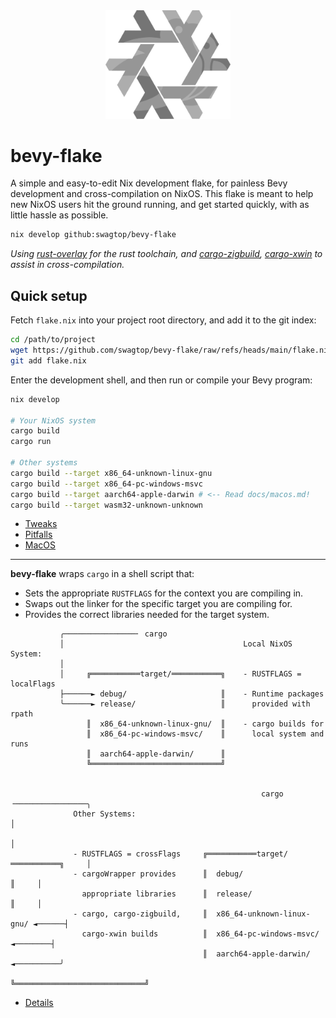 <div align="center"> <img src="bevy-flake.svg" width="200"/> </div>

# bevy-flake

A simple and easy-to-edit Nix development flake,
for painless Bevy development and cross-compilation on NixOS.
This flake is meant to help new NixOS users hit the ground running,
and get started quickly, with as little hassle as possible.

```sh
nix develop github:swagtop/bevy-flake
```

*Using [rust-overlay][overlay] for the rust toolchain,
and [cargo-zigbuild][zigbuild], [cargo-xwin](xwin) to assist in
cross-compilation.*

[overlay]: https://github.com/oxalica/rust-overlay/
[zigbuild]: https://github.com/rust-cross/cargo-zigbuild
[xwin]: https://github.com/rust-cross/cargo-xwin

## Quick setup

Fetch `flake.nix` into your project root directory, and add it to the git index:

```sh
cd /path/to/project
wget https://github.com/swagtop/bevy-flake/raw/refs/heads/main/flake.nix
git add flake.nix
```

Enter the development shell, and then run or compile your Bevy program:

```sh
nix develop

# Your NixOS system
cargo build
cargo run

# Other systems
cargo build --target x86_64-unknown-linux-gnu
cargo build --target x86_64-pc-windows-msvc
cargo build --target aarch64-apple-darwin # <-- Read docs/macos.md!
cargo build --target wasm32-unknown-unknown
```

- [Tweaks](docs/tweaks.md)
- [Pitfalls](docs/pitfalls.md)
- [MacOS](docs/macos.md)

---

**bevy-flake** wraps `cargo` in a shell script that:
- Sets the appropriate `RUSTFLAGS` for the context you are compiling in.
- Swaps out the linker for the specific target you are compiling for.
- Provides the correct libraries needed for the target system.
```
           ╭────────────────╴ cargo
           │                                        Local NixOS System: 
           │
           │     ╔═══════════target/═══════════╗    - RUSTFLAGS = localFlags
           ├──────► debug/                     ║    - Runtime packages 
           ╰──────► release/                   ║      provided with rpath 
                 ║  x86_64-unknown-linux-gnu/  ║    - cargo builds for 
                 ║  x86_64-pc-windows-msvc/    ║      local system and runs
                 ║  aarch64-apple-darwin/      ║
                 ╚═════════════════════════════╝


                                                        cargo ╶────────────────╮
              Other Systems:                                                   │
                                                                               │
              - RUSTFLAGS = crossFlags     ╔═══════════target/═══════════╗     │
              - cargoWrapper provides      ║  debug/                     ║     │
                appropriate libraries      ║  release/                   ║     │
              - cargo, cargo-zigbuild,     ║  x86_64-unknown-linux-gnu/ ◄──────┤
                cargo-xwin builds          ║  x86_64-pc-windows-msvc/ ◄────────┤
                                           ║  aarch64-apple-darwin/ ◄──────────╯
                                           ╚═════════════════════════════╝
```
- [Details](docs/details.md)
